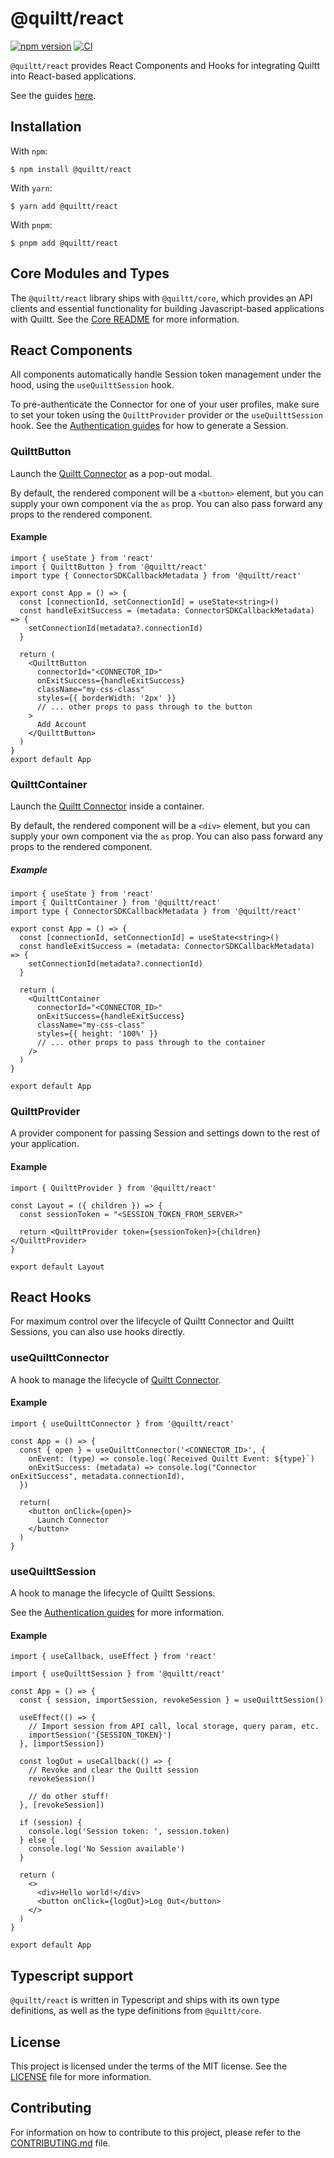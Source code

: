 # @quiltt/react

[![npm version](https://badge.fury.io/js/@quiltt%2Freact.svg)](https://badge.fury.io/js/@quiltt%2Freact)
[![CI](https://github.com/quiltt/quiltt-js/actions/workflows/ci.yml/badge.svg?branch=main)](https://github.com/quiltt/quiltt-js/actions/workflows/ci.yml)

`@quiltt/react` provides React Components and Hooks for integrating Quiltt into React-based applications.

See the guides [here](https://www.quiltt.dev/connector/sdks/react).

## Installation

With `npm`:

```shell
$ npm install @quiltt/react
```

With `yarn`:

```shell
$ yarn add @quiltt/react
```

With `pnpm`:

```shell
$ pnpm add @quiltt/react
```

## Core Modules and Types

The `@quiltt/react` library ships with `@quiltt/core`, which provides an API clients and essential functionality for building Javascript-based applications with Quiltt. See the [Core README](../core/README.md) for more information.

## React Components

All components automatically handle Session token management under the hood, using the `useQuilttSession` hook.

To pre-authenticate the Connector for one of your user profiles, make sure to set your token using the `QuilttProvider` provider or the `useQuilttSession` hook. See the [Authentication guides](https://www.quiltt.dev/authentication) for how to generate a Session.

### QuilttButton

Launch the [Quiltt Connector](https://www.quiltt.dev/connector) as a pop-out modal.

By default, the rendered component will be a `<button>` element, but you can supply your own component via the `as` prop. You can also pass forward any props to the rendered component.

#### Example

```tsx
import { useState } from 'react'
import { QuilttButton } from '@quiltt/react'
import type { ConnectorSDKCallbackMetadata } from '@quiltt/react'

export const App = () => {
  const [connectionId, setConnectionId] = useState<string>()
  const handleExitSuccess = (metadata: ConnectorSDKCallbackMetadata) => {
    setConnectionId(metadata?.connectionId)
  }

  return (
    <QuilttButton
      connectorId="<CONNECTOR_ID>"
      onExitSuccess={handleExitSuccess}
      className="my-css-class"
      styles={{ borderWidth: '2px' }}
      // ... other props to pass through to the button
    >
      Add Account
    </QuilttButton>
  )
}
export default App
```

### QuilttContainer

Launch the [Quiltt Connector](https://www.quiltt.dev/connector) inside a container.

By default, the rendered component will be a `<div>` element, but you can supply your own component via the `as` prop. You can also pass forward any props to the rendered component.

##### Example

```tsx
import { useState } from 'react'
import { QuilttContainer } from '@quiltt/react'
import type { ConnectorSDKCallbackMetadata } from '@quiltt/react'

export const App = () => {
  const [connectionId, setConnectionId] = useState<string>()
  const handleExitSuccess = (metadata: ConnectorSDKCallbackMetadata) => {
    setConnectionId(metadata?.connectionId)
  }

  return (
    <QuilttContainer
      connectorId="<CONNECTOR_ID>"
      onExitSuccess={handleExitSuccess}
      className="my-css-class"
      styles={{ height: '100%' }}
      // ... other props to pass through to the container
    />
  )
}

export default App
```

### QuilttProvider

A provider component for passing Session and settings down to the rest of your application.

#### Example

```tsx
import { QuilttProvider } from '@quiltt/react'

const Layout = ({ children }) => {
  const sessionToken = "<SESSION_TOKEN_FROM_SERVER>"

  return <QuilttProvider token={sessionToken}>{children}</QuilttProvider>
}

export default Layout
```

## React Hooks

For maximum control over the lifecycle of Quiltt Connector and Quiltt Sessions, you can also use hooks directly.

### useQuilttConnector

A hook to manage the lifecycle of [Quiltt Connector](https://www.quiltt.dev/connector).

#### Example

```tsx
import { useQuilttConnector } from '@quiltt/react'

const App = () => {
  const { open } = useQuilttConnector('<CONNECTOR_ID>', {
    onEvent: (type) => console.log(`Received Quiltt Event: ${type}`)
    onExitSuccess: (metadata) => console.log("Connector onExitSuccess", metadata.connectionId),
  })

  return(
    <button onClick={open}>
      Launch Connector
    </button>
  )
}
```

### useQuilttSession

A hook to manage the lifecycle of Quiltt Sessions.

See the [Authentication guides](https://www.quiltt.dev/authentication) for more information.

#### Example

```tsx
import { useCallback, useEffect } from 'react'

import { useQuilttSession } from '@quiltt/react'

const App = () => {
  const { session, importSession, revokeSession } = useQuilttSession()

  useEffect(() => {
    // Import session from API call, local storage, query param, etc.
    importSession('{SESSION_TOKEN}')
  }, [importSession])

  const logOut = useCallback(() => {
    // Revoke and clear the Quiltt session
    revokeSession()

    // do other stuff!
  }, [revokeSession])

  if (session) {
    console.log('Session token: ', session.token)
  } else {
    console.log('No Session available')
  }

  return (
    <>
      <div>Hello world!</div>
      <button onClick={logOut}>Log Out</button>
    </>
  )
}

export default App
```

## Typescript support

`@quiltt/react` is written in Typescript and ships with its own type definitions, as well as the type definitions from `@quiltt/core`.

## License

This project is licensed under the terms of the MIT license. See the [LICENSE](LICENSE.md) file for more information.

## Contributing

For information on how to contribute to this project, please refer to the [CONTRIBUTING.md](CONTRIBUTING.md) file.
